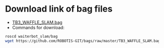# Download link of bag files

- [TB3_WAFFLE_SLAM.bag](https://github.com/ROBOTIS-GIT/bags) 
- Commands for download:
```bash
roscd waiterbot_slam/bag
wget https://github.com/ROBOTIS-GIT/bags/raw/master/TB3_WAFFLE_SLAM.bag
```
